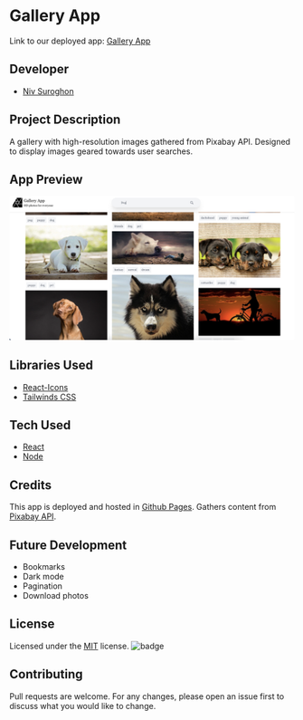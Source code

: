 # Gallery App 

Link to our deployed app: [Gallery App]()

## Developer

* [Niv Suroghon](https://github.com/nsuroghon)

## Project Description

A gallery with high-resolution images gathered from Pixabay API. Designed to display images geared towards user searches. 

## App Preview

![DevWeb App Demo](https://github.com/nsuroghon/image-gallery/blob/main/src/assets/img/Screen%20Shot%202021-06-22%20at%2012.08.56%20PM.png)


## Libraries Used

* [React-Icons](https://www.npmjs.com/package/bcrypt)
* [Tailwinds CSS](https://tailwindcss.com/)


## Tech Used

* [React](https://reactjs.org/)
* [Node](https://nodejs.org/en/)

## Credits

This app is deployed and hosted in [Github Pages](https://www.heroku.com).
Gathers content from [Pixabay API](https://pixabay.com/api/docs/).


## Future Development

* Bookmarks
* Dark mode
* Pagination
* Download photos

## License

Licensed under the [MIT](https://choosealicense.com/licenses/mit/) license.
![badge](https://img.shields.io/badge/license-mit-brightgreen)

## Contributing

Pull requests are welcome. For any changes, please open an issue first to discuss what you would like to change.
